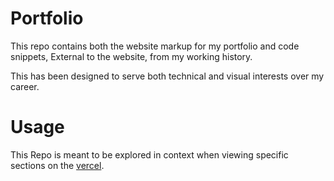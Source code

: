 # Portfolio

This repo contains both the website markup for my portfolio and code snippets, External to the website, from my working history.

This has been designed to serve both technical and visual interests over my career. 

# Usage

This Repo is meant to be explored in context when viewing specific sections on the [vercel](https://portfolio-site-olive-six.vercel.app/).